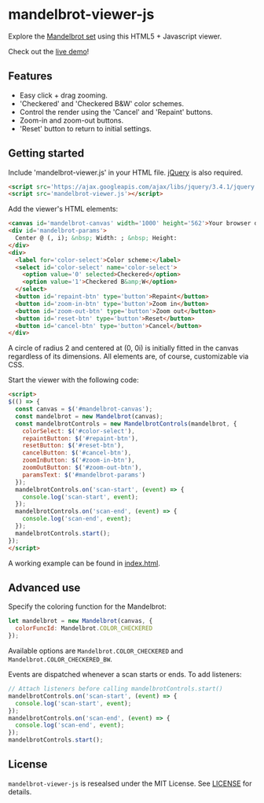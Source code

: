 mandelbrot-viewer-js
====================

Explore the [Mandelbrot set](https://en.wikipedia.org/wiki/Mandelbrot_set) using this HTML5 + Javascript viewer.

Check out the [live demo](http://www.albertlobo.com/fractals/mandelbrot-viewer)!

## Features

* Easy click + drag zooming.
* 'Checkered' and 'Checkered B&W' color schemes.
* Control the render using the 'Cancel' and 'Repaint' buttons.
* Zoom-in and zoom-out buttons.
* 'Reset' button to return to initial settings.

## Getting started

Include 'mandelbrot-viewer.js' in your HTML file. [jQuery](https://jquery.com/) is also required.

```html
<script src='https://ajax.googleapis.com/ajax/libs/jquery/3.4.1/jquery.min.js'></script>
<script src='mandelbrot-viewer.js'></script>
``` 

Add the viewer's HTML elements:

```html
<canvas id='mandelbrot-canvas' width='1000' height='562'>Your browser does not support canvas.</canvas>
<div id='mandelbrot-params'>
  Center @ (, i); &nbsp; Width: ; &nbsp; Height:
</div>
<div>
  <label for='color-select'>Color scheme:</label>
  <select id='color-select' name='color-select'>
    <option value='0' selected>Checkered</option>
    <option value='1'>Checkered B&amp;W</option>
  </select>
  <button id='repaint-btn' type='button'>Repaint</button>
  <button id='zoom-in-btn' type='button'>Zoom in</button>
  <button id='zoom-out-btn' type='button'>Zoom out</button>
  <button id='reset-btn' type='button'>Reset</button>
  <button id='cancel-btn' type='button'>Cancel</button>
</div>
```

A circle of radius 2 and centered at (0, 0i) is initially fitted in the canvas regardless of its dimensions. 
All elements are, of course, customizable via CSS.

Start the viewer with the following code:

```html
<script>
$(() => {
  const canvas = $('#mandelbrot-canvas');
  const mandelbrot = new Mandelbrot(canvas);
  const mandelbrotControls = new MandelbrotControls(mandelbrot, {
    colorSelect: $('#color-select'),
    repaintButton: $('#repaint-btn'),
    resetButton: $('#reset-btn'),
    cancelButton: $('#cancel-btn'),
    zoomInButton: $('#zoom-in-btn'),
    zoomOutButton: $('#zoom-out-btn'),
    paramsText: $('#mandelbrot-params')
  });
  mandelbrotControls.on('scan-start', (event) => {
    console.log('scan-start', event);
  });
  mandelbrotControls.on('scan-end', (event) => {
    console.log('scan-end', event);
  });
  mandelbrotControls.start();
});
</script>
```

A working example can be found in [index.html](index.html).

## Advanced use

Specify the coloring function for the Mandelbrot:

```javascript
let mandelbrot = new Mandelbrot(canvas, {
  colorFuncId: Mandelbrot.COLOR_CHECKERED
});
```

Available options are `Mandelbrot.COLOR_CHECKERED` and `Mandelbrot.COLOR_CHECKERED_BW`.

Events are dispatched whenever a scan starts or ends. To add listeners:

```javascript
// Attach listeners before calling mandelbrotControls.start()
mandelbrotControls.on('scan-start', (event) => {
  console.log('scan-start', event);
});
mandelbrotControls.on('scan-end', (event) => {
  console.log('scan-end', event);
});
mandelbrotControls.start();
```

## License

`mandelbrot-viewer-js` is resealsed under the MIT License. See [LICENSE](LICENSE) for details.